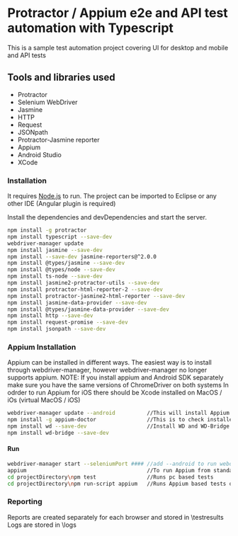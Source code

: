 # Protractor / Appium e2e and API test automation with Typescript

This is a sample test automation project covering UI for desktop and mobile and API tests

## Tools and libraries used

  - Protractor
  - Selenium WebDriver
  - Jasmine
  - HTTP
  - Request
  - JSONpath
  - Protractor-Jasmine reporter   
  - Appium
  - Android Studio
  - XCode


### Installation

It requires [Node.js](https://nodejs.org/) to run.
The project can be imported to Eclipse or any other IDE (Angular plugin is required)

Install the dependencies and devDependencies and start the server.

```sh
npm install -g protractor
npm install typescript --save-dev
webdriver-manager update
npm install jasmine --save-dev
npm install --save-dev jasmine-reporters@^2.0.0
npm install @types/jasmine --save-dev
npm install @types/node --save-dev
npm install ts-node --save-dev
npm install jasmine2-protractor-utils --save-dev
npm install protractor-html-reporter-2 --save-dev
npm install protractor-jasmine2-html-reporter --save-dev
npm install jasmine-data-provider --save-dev
npm install @types/jasmine-data-provider --save-dev
npm install http --save-dev
npm install request-promise --save-dev
npm install jsonpath --save-dev
```

### Appium Installation

Appium can be installed in different ways. The easiest way is to install through webdriver-manager, however webdriver-manager no longer supports appium.
NOTE: If you install appium and Android SDK separately make sure you have the same versions of ChromeDriver on both systems 
In odrder to run Appium for iOS there should be Xcode installed on MacOS / iOs (virtual MacOS / iOS)

```sh
webdriver-manager update --android          //This will install Appium and Android SDK as well. To install specific avd: --android-api-levels 26
npm install -g appium-doctor                //This is to check installed appium dependencies
npm install wd --save-dev                   //Install WD and WD-Bridge in order to get extended commands list for mobile devices
npm install wd-bridge --save-dev
```

#### Run
```sh
webdriver-manager start --seleniumPort #### //add --android to run webdriver-manager based Android SDK version
appium                                      //To run Appium from standalone Appium version
cd projectDirectory\npm test                //Runs pc based tests
cd projectDirectory\npm run-script appium   //Runs Appium based tests on emaluted devices
```

### Reporting
Reports are created separately for each browser and stored in \testresults
Logs are stored in \logs